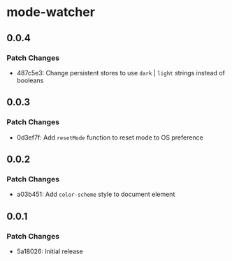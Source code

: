 # mode-watcher

## 0.0.4

### Patch Changes

- 487c5e3: Change persistent stores to use `dark` | `light` strings instead of booleans

## 0.0.3

### Patch Changes

- 0d3ef7f: Add `resetMode` function to reset mode to OS preference

## 0.0.2

### Patch Changes

- a03b451: Add `color-scheme` style to document element

## 0.0.1

### Patch Changes

- 5a18026: Initial release
